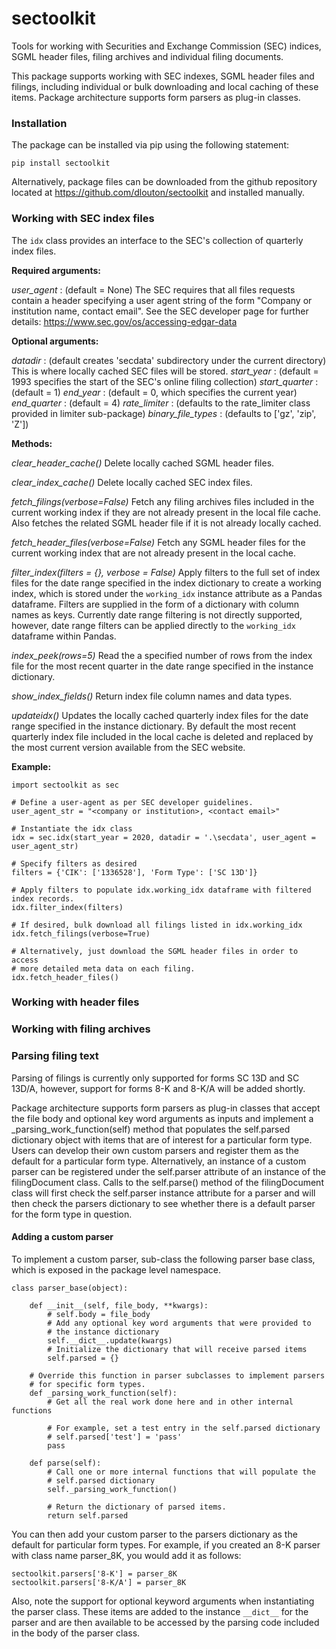 # sectoolkit
Tools for working with Securities and Exchange Commission (SEC) indices, SGML header files, filing archives and individual filing documents.

This package supports working with SEC indexes, SGML header files and filings, including individual or bulk downloading and local caching of these items.  Package architecture supports form parsers as plug-in classes.

### Installation

The package can be installed via pip using the following statement:

`pip install sectoolkit`

Alternatively, package files can be  downloaded from the github repository located at https://github.com/dlouton/sectoolkit and installed manually.

### Working with SEC index files

The `idx` class provides an interface to the SEC's collection of quarterly index files.

**Required arguments:**

*user_agent* 	:    	(default = None)   The SEC requires that all files requests contain a header 
									specifying a user agent string of the form "Company or institution name, 									contact email".  See the SEC developer page for further details: 
									https://www.sec.gov/os/accessing-edgar-data

**Optional arguments:**

*datadir*             :   	(default creates 'secdata' subdirectory under the current directory)  This is 
                        			where locally cached SEC files will be stored.
*start_year*          :   	(default = 1993 specifies the start of the SEC's online filing collection)
*start_quarter*	:   	(default = 1)
*end_year*           :  	 (default = 0, which specifies the current year)
*end_quarter*     :   	(default = 4)
*rate_limiter*       :   	(defaults to the rate_limiter class provided in limiter sub-package)
*binary_file_types*   :   (defaults to ['gz', 'zip', 'Z'])

**Methods:**

*clear_header_cache()*
		Delete locally cached SGML header files.

*clear_index_cache()*
		Delete locally cached SEC index files.

*fetch_filings(verbose=False)*
		Fetch any filing archives files included in the current working index if they are 
		not already present in the local file cache.  Also fetches the related SGML header
		file if it is not already locally cached.

*fetch_header_files(verbose=False)*
		Fetch any SGML header files for the current working index that are not already 
		present in the local cache.

*filter_index(filters = {}, verbose = False)*
		Apply filters to the full set of index files for the date range specified in the index dictionary
        to create a working index, which is stored under the `working_idx` instance attribute as a 
		Pandas dataframe.  Filters are supplied in the form of a dictionary with column names as 
		keys.  Currently date range filtering is not directly supported, however, date range filters can 
		be applied directly to the `working_idx` dataframe within Pandas.

*index_peek(rows=5)*
		Read the a specified number of rows from the index file for the most recent quarter in the 
		date range specified in the instance dictionary.

*show_index_fields()*
		Return index file column names and data types.

*updateidx()*
		Updates the locally cached quarterly index files for the date range specified in the instance 
		dictionary.  By default the most recent quarterly index file included in the local cache is deleted 
		and replaced by the most current version available from the SEC website.

**Example:**

```
import sectoolkit as sec

# Define a user-agent as per SEC developer guidelines.
user_agent_str = "<company or institution>, <contact email>"

# Instantiate the idx class
idx = sec.idx(start_year = 2020, datadir = '.\secdata', user_agent = user_agent_str)

# Specify filters as desired
filters = {'CIK': ['1336528'], 'Form Type': ['SC 13D']}

# Apply filters to populate idx.working_idx dataframe with filtered index records.
idx.filter_index(filters)

# If desired, bulk download all filings listed in idx.working_idx
idx.fetch_filings(verbose=True)

# Alternatively, just download the SGML header files in order to access
# more detailed meta data on each filing.
idx.fetch_header_files()
```

### Working with header files



### Working with filing archives



### Parsing filing text

Parsing of filings is currently only supported for forms SC 13D and SC 13D/A, however, support for forms 8-K and 8-K/A will be added shortly. 

Package architecture supports form parsers as plug-in classes that accept the file body and optional key word arguments as inputs and implement a _parsing_work_function(self) method that populates the self.parsed dictionary object with items that are of interest for a particular form type. Users can develop their own custom parsers and register them as the default for a particular form type. Alternatively, an instance of a custom parser can be registered under the self.parser attribute of an instance of the filingDocument class.  Calls to the self.parse() method of the filingDocument class will first check the self.parser instance attribute for a parser and will then check the parsers dictionary to see whether there is a default parser for the form type in question. 

#### Adding a custom parser
To implement a custom parser, sub-class the following parser base class, which is exposed in the package level namespace.
```
class parser_base(object):

    def __init__(self, file_body, **kwargs):
        # self.body = file_body
        # Add any optional key word arguments that were provided to 
        # the instance dictionary
        self.__dict__.update(kwargs)
        # Initialize the dictionary that will receive parsed items
        self.parsed = {}

    # Override this function in parser subclasses to implement parsers 
    # for specific form types.
    def _parsing_work_function(self):
        # Get all the real work done here and in other internal functions

        # For example, set a test entry in the self.parsed dictionary
        # self.parsed['test'] = 'pass'
        pass

    def parse(self):
        # Call one or more internal functions that will populate the 
        # self.parsed dictionary
        self._parsing_work_function()
  
        # Return the dictionary of parsed items.
        return self.parsed
```
You can then add your custom parser to the parsers dictionary as the default for particular form types.  For example, if you created an 8-K parser with class name parser_8K, you would add it as follows:
```
sectoolkit.parsers['8-K'] = parser_8K
sectoolkit.parsers['8-K/A'] = parser_8K
```
Also, note the support for optional keyword arguments when instantiating the parser class.  These items are added to the instance `__dict__` for the parser and are then available to be accessed by the parsing code included in the body of the parser class. 



